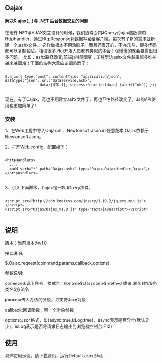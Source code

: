 <h2>Oajax</h2>
<h4>解决$.ajax(...)与 .NET 后台数据交互的问题</h4>
<p>在进行.NET与AJAX交互设计的时候，我们通常会用JQuery的ajax函数调用HttpHandler，通过HttpResponse将数据写回给客户端。每次有了新的需求就新建一个.ashx文件。
这样做根本不用动脑子，而且还很开心，不亦乐乎，很多代码都可以复制黏贴，相信很多.Net开发人员都有类似的体会！但慢慢的就会暴露出很多问题，
比如：ashx路径改变,前端js得随着变；工程里边ashx文件越来越多维护越来越困难！下面的结构大家应该很熟悉了！</p>
<pre>
<code>
$.ajax({ type:"post", contentType: "application/json", datatype:"json", url:"dataservice.ashx",
                data:{UID:1}, success:function(data) {alert("ok")} });
</code>
</pre>
<p>现在，有了Oajax，再也不用建立ashx文件了，再也不怕路径改变了，Js的API使用也更加简单了!</p>
<h3>安装</h3>
<p>1、在Web工程中导入Oajax.dll、Newtonsoft.Json.dll任意版本,Oajax依赖于Newtonsoft.Json。</p>
<p>2、打开Web.config，配置如下：</p>
<pre>
<code>
&lt;httpHandlers&gt;
  ....
  &lt;add verb="*" path="Oajax.ashx" type="Oajax.OajaxHandler,Oajax"/&gt;
&lt;/httpHandlers&gt;
</code>
</pre>
<p>3、引入下面脚本，Oajax是一款JQuery插件。</p>
<pre>
<code>
&lt;script src="http://cdn.bootcss.com/jquery/1.10.2/jquery.min.js"&gt;&lt;/script&gt;
&lt;script src="Oajax/Oajax_v1.0.js" type="text/javascript"&gt;&lt;/script&gt;
</code>
</pre>
<h2>说明</h2>
<p>版本：当前版本为v1.0</p>
<p>接口说明:</p>
<p>$.Oajax.request(command,params,callback,options)</p>
<p>参数说明:</p>
<p>command:调用命令，格式为：libname$classname$method 或者 dll名称$服务类名$方法名</p>
<p>params:传入方法的参数，只支持Json对象</p>
<p>callback:回调函数，带一个对象参数</p>
<p>options:Json格式，如{async:true,isLog:true}，async表示是否异步(默认异步)，isLog表示是否将请求日志输出到浏览器控制台(F12)</p>
<h2>使用</h2>
<p>具体使用示例，请下载源码，运行Default.aspx即可。</p>